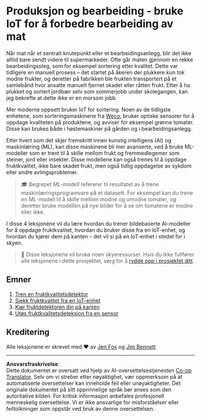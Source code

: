 <!--
CO_OP_TRANSLATOR_METADATA:
{
  "original_hash": "3764e089adf2d5801272bc0895f8498b",
  "translation_date": "2025-08-27T20:24:19+00:00",
  "source_file": "4-manufacturing/README.md",
  "language_code": "no"
}
-->
# Produksjon og bearbeiding - bruke IoT for å forbedre bearbeiding av mat

Når mat når et sentralt knutepunkt eller et bearbeidingsanlegg, blir det ikke alltid bare sendt videre til supermarkeder. Ofte går maten gjennom en rekke bearbeidingssteg, som for eksempel sortering etter kvalitet. Dette var tidligere en manuell prosess – det startet på åkeren der plukkere kun tok modne frukter, og deretter på fabrikken ble frukten transportert på et samlebånd hvor ansatte manuelt fjernet skadet eller råtten frukt. Etter å ha plukket og sortert jordbær selv som sommerjobb under skolegangen, kan jeg bekrefte at dette ikke er en morsom jobb.

Mer moderne oppsett bruker IoT for sortering. Noen av de tidligste enhetene, som sorteringsmaskinene fra [Weco](https://wecotek.com), bruker optiske sensorer for å oppdage kvaliteten på produktene, og avviser for eksempel grønne tomater. Disse kan brukes både i høstemaskiner på gården og i bearbeidingsanlegg.

Etter hvert som det skjer fremskritt innen kunstig intelligens (AI) og maskinlæring (ML), kan disse maskinene bli mer avanserte, ved å bruke ML-modeller som er trent til å skille mellom frukt og fremmedlegemer som steiner, jord eller insekter. Disse modellene kan også trenes til å oppdage fruktkvalitet, ikke bare skadet frukt, men også tidlig oppdagelse av sykdom eller andre avlingsproblemer.

> 🎓 Begrepet *ML-modell* refererer til resultatet av å trene maskinlæringsprogramvare på et datasett. For eksempel kan du trene en ML-modell til å skille mellom modne og umodne tomater, og deretter bruke modellen på nye bilder for å se om tomatene er modne eller ikke.

I disse 4 leksjonene vil du lære hvordan du trener bildebaserte AI-modeller for å oppdage fruktkvalitet, hvordan du bruker disse fra en IoT-enhet, og hvordan du kjører dem på kanten – det vil si på en IoT-enhet i stedet for i skyen.

> 💁 Disse leksjonene vil bruke noen skyeressurser. Hvis du ikke fullfører alle leksjonene i dette prosjektet, sørg for å [rydde opp i prosjektet ditt](../clean-up.md).

## Emner

1. [Tren en fruktkvalitetsdetektor](./lessons/1-train-fruit-detector/README.md)
1. [Sjekk fruktkvalitet fra en IoT-enhet](./lessons/2-check-fruit-from-device/README.md)
1. [Kjør fruktdetektoren din på kanten](./lessons/3-run-fruit-detector-edge/README.md)
1. [Utøs fruktkvalitetsdeteksjon fra en sensor](./lessons/4-trigger-fruit-detector/README.md)

## Kreditering

Alle leksjonene er skrevet med ♥️ av [Jen Fox](https://github.com/jenfoxbot) og [Jim Bennett](https://GitHub.com/JimBobBennett)

---

**Ansvarsfraskrivelse**:  
Dette dokumentet er oversatt ved hjelp av AI-oversettelsestjenesten [Co-op Translator](https://github.com/Azure/co-op-translator). Selv om vi streber etter nøyaktighet, vær oppmerksom på at automatiserte oversettelser kan inneholde feil eller unøyaktigheter. Det originale dokumentet på sitt opprinnelige språk bør anses som den autoritative kilden. For kritisk informasjon anbefales profesjonell menneskelig oversettelse. Vi er ikke ansvarlige for misforståelser eller feiltolkninger som oppstår ved bruk av denne oversettelsen.